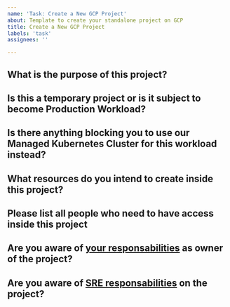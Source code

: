 ```yaml
---
name: 'Task: Create a New GCP Project'
about: Template to create your standalone project on GCP
title: Create a New GCP Project
labels: 'task'
assignees: ''

---
```


## What is the purpose of this project?
<!--- What is the motivation to create this new project? -->

## Is this a temporary project or is it subject to become Production Workload? ##

## Is there anything blocking you to use our Managed Kubernetes Cluster for this workload instead?
<!--- Provide any information useful to justify your need to this new project -->

## What resources do you intend to create inside this project?
<!--- Please list what will be created (e.g Compute Instance, DNS Zone, etc) -->

## Please list all people who need to have access inside this project ##
<!--- Please list as: E-mail:Permission -->

## Are you aware of [your responsabilities](https://github.com/hashlab/infra/blob/master/docs/environments.md#engineering-product-responsibilities) as owner of the project?
<!--- Please confirm so we know that you know what are you're doing -->

## Are you aware of [SRE responsabilities](https://github.com/hashlab/infra/blob/master/docs/environments.md#sre-responsibilities) on the project?
<!--- Please confirm so we know that you know what are you're doing -->
